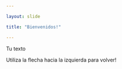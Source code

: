 ```yaml
---

layout: slide

title: "Bienvenidos!"

---
```


Tu texto

Utiliza la flecha hacia la izquierda para volver!
